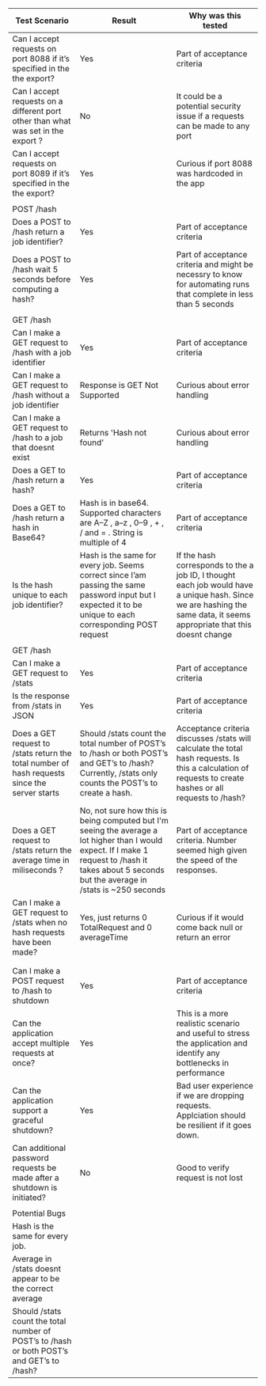 | Test Scenario                                                                                 | Result                                                                                                                                                                                               | Why was this tested                                                                                                                                                    |
| --------------------------------------------------------------------------------------------- | ---------------------------------------------------------------------------------------------------------------------------------------------------------------------------------------------------- | ---------------------------------------------------------------------------------------------------------------------------------------------------------------------- |
| Can I accept requests on port 8088 if it’s specified in the the export?                       | Yes                                                                                                                                                                                                  | Part of acceptance criteria                                                                                                                                            |
| Can I accept requests on a different port other than what was set in the export ?             | No                                                                                                                                                                                                   | It could be a potential security issue if a requests can be made to any port                                                                                           |
| Can I accept requests on port 8089 if it’s specified in the the export?                       | Yes                                                                                                                                                                                                  | Curious if port 8088 was hardcoded in the app                                                                                                                          |
|                                                                                               |                                                                                                                                                                                                      |                                                                                                                                                                        |
| POST /hash                                                                                    |                                                                                                                                                                                                      |                                                                                                                                                                        |
| Does a POST to /hash return a job identifier?                                                 | Yes                                                                                                                                                                                                  | Part of acceptance criteria                                                                                                                                            |
| Does a POST to /hash wait 5 seconds before computing a hash?                                  | Yes                                                                                                                                                                                                  | Part of acceptance criteria and might be necessry to know for automating runs that complete in less than 5 seconds                                                     |
|                                                                                               |                                                                                                                                                                                                      |                                                                                                                                                                        |
| GET /hash                                                                                     |                                                                                                                                                                                                      |                                                                                                                                                                        |
| Can I make a GET request to /hash with a job identifier                                       | Yes                                                                                                                                                                                                  | Part of acceptance criteria                                                                                                                                            |
| Can I make a GET request to /hash without a job identifier                                    | Response is GET Not Supported                                                                                                                                                                        | Curious about error handling                                                                                                                                           |
| Can I make a GET request to /hash to a job that doesnt exist                                  | Returns 'Hash not found'                                                                                                                                                                             | Curious about error handling                                                                                                                                           |
| Does a GET to /hash return a hash?                                                            | Yes                                                                                                                                                                                                  | Part of acceptance criteria                                                                                                                                            |
| Does a GET to /hash return a hash in Base64?                                                  | Hash is in base64. Supported characters are A–Z , a–z , 0–9 , + , / and = . String is multiple of 4                                                                                                  | Part of acceptance criteria                                                                                                                                            |
| Is the hash unique to each job identifier?                                                    | Hash is the same for every job. Seems correct since I’am passing the same password input but I expected it to be unique to each corresponding POST request                                           | If the hash corresponds to the a job ID, I thought each job would have a unique hash. Since we are hashing the same data, it seems appropriate that this doesnt change |
|                                                                                               |                                                                                                                                                                                                      |                                                                                                                                                                        |
| GET /hash                                                                                     |                                                                                                                                                                                                      |                                                                                                                                                                        |
| Can I make a GET request to /stats                                                            | Yes                                                                                                                                                                                                  | Part of acceptance criteria                                                                                                                                            |
| Is the response from /stats in JSON                                                           | Yes                                                                                                                                                                                                  | Part of acceptance criteria                                                                                                                                            |
| Does a GET request to /stats return the total number of hash requests since the server starts | Should /stats count the total number of POST’s to /hash or both POST’s and GET’s to /hash? Currently, /stats only counts the POST’s to create a hash.                                                | Acceptance criteria discusses /stats will calculate the total hash requests. Is this a calculation of requests to create hashes or all requests to /hash?              |
| Does a GET request to /stats return the average time in miliseconds ?                         | No, not sure how this is being computed but I'm seeing the average a lot higher than I would expect. If I make 1 request to /hash it takes about 5 seconds but the average in /stats is ~250 seconds | Part of acceptance criteria. Number seemed high given the speed of the responses.                                                                                      |
| Can I make a GET request to /stats when no hash requests have been made?                      | Yes, just returns 0 TotalRequest and 0 averageTime                                                                                                                                                   | Curious if it would come back null or return an error                                                                                                                  |
|                                                                                               |                                                                                                                                                                                                      |                                                                                                                                                                        |
|                                                                                               |                                                                                                                                                                                                      |                                                                                                                                                                        |
| Can I make a POST request to /hash to shutdown                                                | Yes                                                                                                                                                                                                  | Part of acceptance criteria                                                                                                                                            |
| Can the application accept multiple requests at once?                                         | Yes                                                                                                                                                                                                  | This is a more realistic scenario and useful to stress the application and identify any bottlenecks in performance                                                     |
| Can the application support a graceful shutdown?                                              | Yes                                                                                                                                                                                                  | Bad user experience if we are dropping requests. Applciation should be resilient if it goes down.                                                                      |
| Can additional password requests be made after a shutdown is initiated?                       | No                                                                                                                                                                                                   | Good to verify request is not lost                                                                                                                                     |
|                                                                                               |                                                                                                                                                                                                      |                                                                                                                                                                        |
| Potential Bugs                                                                                |                                                                                                                                                                                                      |                                                                                                                                                                        |
| Hash is the same for every job.                                                               |                                                                                                                                                                                                      |                                                                                                                                                                        |
| Average in /stats doesnt appear to be the correct average                                     |                                                                                                                                                                                                      |                                                                                                                                                                        |
| Should /stats count the total number of POST’s to /hash or both POST’s and GET’s to /hash?    |                                                                                                                                                                                                      |
